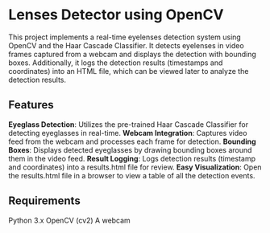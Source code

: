 # Lenses Detector using OpenCV

This project implements a real-time eyelenses detection system using OpenCV and the Haar Cascade Classifier. It detects eyelenses in video frames captured from a webcam and displays the detection with bounding boxes. Additionally, it logs the detection results (timestamps and coordinates) into an HTML file, which can be viewed later to analyze the detection results.

## Features
**Eyeglass Detection**: Utilizes the pre-trained Haar Cascade Classifier for detecting eyeglasses in real-time.
**Webcam Integration**: Captures video feed from the webcam and processes each frame for detection.
**Bounding Boxes**: Displays detected eyeglasses by drawing bounding boxes around them in the video feed.
**Result Logging**: Logs detection results (timestamp and coordinates) into a results.html file for review.
**Easy Visualization**: Open the results.html file in a browser to view a table of all the detection events.

## Requirements
Python 3.x
OpenCV (cv2)
A webcam 
